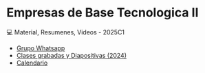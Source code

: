 # Empresas de Base Tecnologica II
💻 Material, Resumenes, Videos - 2025C1

- [Grupo Whatsapp](https://chat.whatsapp.com/EMI9lMP5XgIEiYGMf274AI)
- [Clases grabadas y Diapositivas (2024)](https://docs.google.com/spreadsheets/d/1MVWtWrIjeoZOgNOaeZft68OIM5lBwJkQiidpCDEBAVo/edit?gid=0#gid=0)
- [Calendario](https://docs.google.com/spreadsheets/d/1Z0H2OEN62mDrswpVLy-cdylyS_RglRK-/edit?gid=530740366#gid=530740366)
